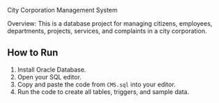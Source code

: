 City Corporation Management System

Overview: This is a database project for managing citizens, employees, departments, projects, services, and complaints in a city corporation.

## How to Run
1. Install Oracle Database.
2. Open your SQL editor.
3. Copy and paste the code from `CMS.sql` into your editor.
4. Run the code to create all tables, triggers, and sample data.
